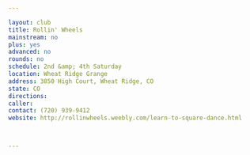 ```yaml
---

layout: club
title: Rollin' Wheels
mainstream: no
plus: yes
advanced: no
rounds: no
schedule: 2nd &amp; 4th Saturday
location: Wheat Ridge Grange
address: 3850 High Court, Wheat Ridge, CO
state: CO
directions: 
caller: 
contact: (720) 939-9412
website: http://rollinwheels.weebly.com/learn-to-square-dance.html



---
```


